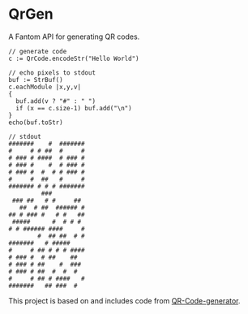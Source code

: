 # QrGen

A Fantom API for generating QR codes.

```fantom
// generate code
c := QrCode.encodeStr("Hello World")

// echo pixels to stdout
buf := StrBuf()
c.eachModule |x,y,v|
{
  buf.add(v ? "#" : " ")
  if (x == c.size-1) buf.add("\n")
}
echo(buf.toStr)

// stdout
#######    #  #######
#     # # ##  #     #
# ### # ####  # ### #
# ### #    #  # ### #
# ### #  #  # # ### #
#     #  ##   #     #
####### # # # #######
         ###
 ### ##   # #     ##
   ##  # ##  ###### #
## # ### #   # #   ##
 #####      #  # # #
# # ###### ####     #
        #  ## ##  # #
#######   # #####
#     # ## # # # ####
# ### #  # ##    ##
# ### # ##    #  ###
# ### # ##  #  #  #
#     # ## # ####   #
#######   ## ###  #
```

This project is based on and includes code from [QR-Code-generator](https://github.com/nayuki/QR-Code-generator).